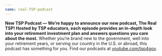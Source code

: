 ```yaml
---
name: real-TSP-podcast
---
```

**New TSP Podcast &#8212; We’re happy to announce our new podcast, The Real TSP! Hosted by TSP educators, each episode provides an in-depth look into your retirement investment plan and answers questions you care about the most.** Whether you’re brand new to the government, well into your retirement years, or serving our country in the U.S. or abroad, this podcast has something for you. Find our podcasts at [youtube.com/tsp4gov](https://www.youtube.com/user/TSP4gov/feed?activity_view=1).
